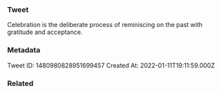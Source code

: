 ### Tweet
Celebration is the deliberate process of reminiscing on the past with gratitude and acceptance.

### Metadata
Tweet ID: 1480980828951699457
Created At: 2022-01-11T19:11:59.000Z

### Related

